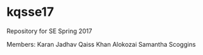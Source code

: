 # kqsse17
Repository for SE Spring 2017

Members:
Karan Jadhav
Qaiss Khan Alokozai
Samantha Scoggins
